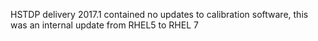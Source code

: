 HSTDP delivery 2017.1 contained no updates to calibration software, this was an internal update from RHEL5 to RHEL 7
